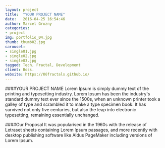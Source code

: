 ```yaml
---
layout: project
title:  "YOUR PROJECT NAME"
date:   2016-04-25 16:54:46
author: Marcel Grozny
categories:
- project
img: portfolio_04.jpg
thumb: thumb02.jpg
carousel:
- single01.jpg
- single02.jpg
- single03.jpg
tagged: Tech, Fractal, Development
client: Boss.
website: https://06fractals.github.io/
---
```

####YOUR PROJECT NAME
Lorem Ipsum is simply dummy text of the printing and typesetting industry. Lorem Ipsum has been the industry's standard dummy text ever since the 1500s, when an unknown printer took a galley of type and scrambled it to make a type specimen book. It has survived not only five centuries, but also the leap into electronic typesetting, remaining essentially unchanged.

####Our Proposal
It was popularised in the 1960s with the release of Letraset sheets containing Lorem Ipsum passages, and more recently with desktop publishing software like Aldus PageMaker including versions of Lorem Ipsum.

